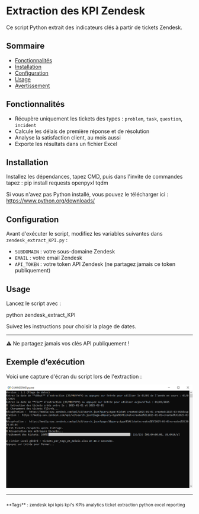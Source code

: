 # Extraction des KPI Zendesk

Ce script Python extrait des indicateurs clés à partir de tickets Zendesk.

## Sommaire
- [Fonctionnalités](#fonctionnalités)
- [Installation](#installation)
- [Configuration](#configuration)
- [Usage](#usage)
- [Avertissement](#avertissement)

## Fonctionnalités

- Récupère uniquement les tickets des types : `problem`, `task`, `question`, `incident`
- Calcule les délais de première réponse et de résolution
- Analyse la satisfaction client, au mois aussi
- Exporte les résultats dans un fichier Excel

## Installation

Installez les dépendances, tapez CMD, puis dans l'invite de commandes tapez :
pip install requests openpyxl tqdm

Si vous n'avez pas Python installé, vous pouvez le télécharger ici :
https://www.python.org/downloads/


## Configuration

Avant d'exécuter le script, modifiez les variables suivantes dans `zendesk_extract_KPI.py` :

- `SUBDOMAIN` : votre sous-domaine Zendesk  
- `EMAIL` : votre email Zendesk  
- `API_TOKEN` : votre token API Zendesk (ne partagez jamais ce token publiquement)

## Usage

Lancez le script avec :

python zendesk_extract_KPI


Suivez les instructions pour choisir la plage de dates.

---

⚠️ Ne partagez jamais vos clés API publiquement !

## Exemple d’exécution

Voici une capture d'écran du script lors de l'extraction :

![Capture terminal](images/terminal.PNG)


---

<sub>
**Tags** : zendesk kpi kpis kpi's KPIs analytics ticket extraction python excel reporting
</sub>





